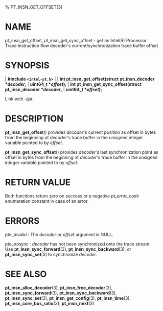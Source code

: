 % PT_INSN_GET_OFFSET(3)

<!---
 ! Copyright (c) 2015-2022, Intel Corporation
 !
 ! Redistribution and use in source and binary forms, with or without
 ! modification, are permitted provided that the following conditions are met:
 !
 !  * Redistributions of source code must retain the above copyright notice,
 !    this list of conditions and the following disclaimer.
 !  * Redistributions in binary form must reproduce the above copyright notice,
 !    this list of conditions and the following disclaimer in the documentation
 !    and/or other materials provided with the distribution.
 !  * Neither the name of Intel Corporation nor the names of its contributors
 !    may be used to endorse or promote products derived from this software
 !    without specific prior written permission.
 !
 ! THIS SOFTWARE IS PROVIDED BY THE COPYRIGHT HOLDERS AND CONTRIBUTORS "AS IS"
 ! AND ANY EXPRESS OR IMPLIED WARRANTIES, INCLUDING, BUT NOT LIMITED TO, THE
 ! IMPLIED WARRANTIES OF MERCHANTABILITY AND FITNESS FOR A PARTICULAR PURPOSE
 ! ARE DISCLAIMED. IN NO EVENT SHALL THE COPYRIGHT OWNER OR CONTRIBUTORS BE
 ! LIABLE FOR ANY DIRECT, INDIRECT, INCIDENTAL, SPECIAL, EXEMPLARY, OR
 ! CONSEQUENTIAL DAMAGES (INCLUDING, BUT NOT LIMITED TO, PROCUREMENT OF
 ! SUBSTITUTE GOODS OR SERVICES; LOSS OF USE, DATA, OR PROFITS; OR BUSINESS
 ! INTERRUPTION) HOWEVER CAUSED AND ON ANY THEORY OF LIABILITY, WHETHER IN
 ! CONTRACT, STRICT LIABILITY, OR TORT (INCLUDING NEGLIGENCE OR OTHERWISE)
 ! ARISING IN ANY WAY OUT OF THE USE OF THIS SOFTWARE, EVEN IF ADVISED OF THE
 ! POSSIBILITY OF SUCH DAMAGE.
 !-->

# NAME

pt_insn_get_offset, pt_insn_get_sync_offset - get an Intel(R) Processor Trace
instruction flow decoder's current/synchronization trace buffer offset


# SYNOPSIS

| **\#include `<intel-pt.h>`**
|
| **int pt_insn_get_offset(struct pt_insn_decoder \**decoder*,**
|                        **uint64_t \**offset*);**
| **int pt_insn_get_sync_offset(struct pt_insn_decoder \**decoder*,**
|                             **uint64_t \**offset*);**

Link with *-lipt*.


# DESCRIPTION

**pt_insn_get_offset**() provides *decoder*'s current position as offset in
bytes from the beginning of *decoder*'s trace buffer in the unsigned integer
variable pointed to by *offset*.

**pt_insn_get_sync_offset**() provides *decoder*'s last synchronization point as
offset in bytes from the beginning of *decoder*'s trace buffer in the unsigned
integer variable pointed to by *offset*.


# RETURN VALUE

Both functions return zero on success or a negative *pt_error_code* enumeration
constant in case of an error.


# ERRORS

pte_invalid
:   The *decoder* or *offset* argument is NULL.

pte_nosync
:   *decoder* has not been synchronized onto the trace stream.  Use
    **pt_insn_sync_forward**(3), **pt_insn_sync_backward**(3), or
    **pt_insn_sync_set**(3) to synchronize *decoder*.


# SEE ALSO

**pt_insn_alloc_decoder**(3), **pt_insn_free_decoder**(3),
**pt_insn_sync_forward**(3), **pt_insn_sync_backward**(3),
**pt_insn_sync_set**(3), **pt_insn_get_config**(3), **pt_insn_time**(3),
**pt_insn_core_bus_ratio**(3), **pt_insn_next**(3)

